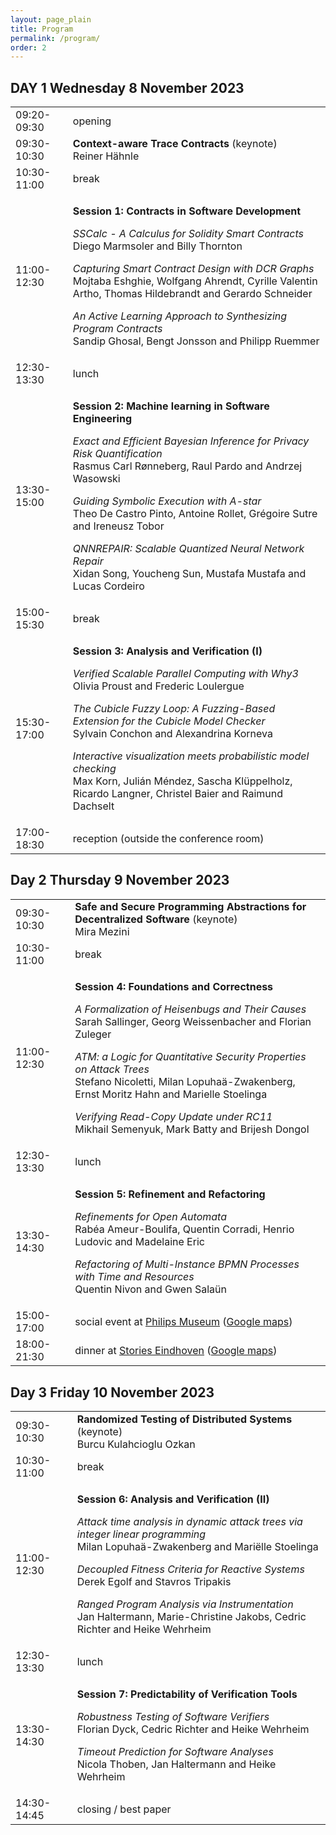 ```yaml
---
layout: page_plain
title: Program
permalink: /program/
order: 2
---
```

<h2><b>DAY 1 Wednesday 8 November 2023</b></h2>

<table>
  <tbody>
    <tr>
      <td>09:20-09:30</td>
      <td>opening</td>
    </tr>
    <tr>
      <td>09:30-10:30</td>
      <td><strong>Context-aware Trace Contracts</strong> (keynote)<br />Reiner Hähnle</td>
    </tr>
    <tr>
      <td>10:30-11:00</td>
      <td>break</td>
    </tr>
    <tr>
      <td>11:00-12:30</td>
      <td>
        <p><strong>Session 1: Contracts in Software Development</strong></p>
        <p><em>SSCalc - A Calculus for Solidity Smart Contracts</em><br />Diego Marmsoler and Billy Thornton</p>
        <p><em>Capturing Smart Contract Design with DCR Graphs</em><br />Mojtaba Eshghie, Wolfgang Ahrendt, Cyrille Valentin Artho, Thomas Hildebrandt and Gerardo Schneider</p>
        <p><em>An Active Learning Approach to Synthesizing Program Contracts</em><br />Sandip Ghosal, Bengt Jonsson and Philipp Ruemmer</p>
      </td>
    </tr>
    <tr>
      <td>12:30-13:30</td>
      <td>lunch</td>
    </tr>
    <tr>
      <td>13:30-15:00</td>
      <td>
        <p><strong>Session 2: Machine learning in Software Engineering</strong></p>
        <p><em>Exact and Efficient Bayesian Inference for Privacy Risk Quantification</em><br />Rasmus Carl Rønneberg, Raul Pardo and Andrzej Wasowski</p>
        <p><em>Guiding Symbolic Execution with A-star</em><br />Theo De Castro Pinto, Antoine Rollet, Grégoire Sutre and Ireneusz Tobor</p>
        <p><em>QNNREPAIR: Scalable Quantized Neural Network Repair</em><br />Xidan Song, Youcheng Sun, Mustafa Mustafa and Lucas Cordeiro</p>
      </td>
    </tr>
    <tr>
      <td>15:00-15:30</td>
      <td>break</td>
    </tr>
    <tr>
      <td>15:30-17:00</td>
      <td>
        <p><strong>Session 3: Analysis and Verification (I)</strong></p>
        <p><em>Verified Scalable Parallel Computing with Why3</em><br />Olivia Proust and Frederic Loulergue</p>
        <p><em>The Cubicle Fuzzy Loop: A Fuzzing-Based Extension for the Cubicle Model Checker</em><br />Sylvain Conchon and Alexandrina Korneva</p>
        <p><em>Interactive visualization meets probabilistic model checking</em><br />Max Korn, Julián Méndez, Sascha Klüppelholz, Ricardo Langner, Christel Baier and Raimund Dachselt</p>
      </td>
    </tr>
    <tr>
      <td>17:00-18:30</td>
      <td>reception (outside the conference room)</td>
    </tr>
  </tbody>
</table>

<h2><b>Day 2 Thursday 9 November 2023</b></h2>

<table>
  <tbody><tr></tr>
    <tr>
      <td>09:30-10:30</td>
      <td><strong>Safe and Secure Programming Abstractions for Decentralized Software</strong> (keynote)<br />Mira Mezini</td>
    </tr>
    <tr>
      <td>10:30-11:00</td>
      <td>break</td>
    </tr>
    <tr>
      <td>11:00-12:30</td>
      <td>
        <p><strong>Session 4: Foundations and Correctness</strong></p>
        <p><em>A Formalization of Heisenbugs and Their Causes</em><br />Sarah Sallinger, Georg Weissenbacher and Florian Zuleger</p>
        <p><em>ATM: a Logic for Quantitative Security Properties on Attack Trees</em><br />Stefano Nicoletti, Milan Lopuhaä-Zwakenberg, Ernst Moritz Hahn and Marielle Stoelinga</p>
        <p><em>Verifying Read-Copy Update under RC11</em><br />Mikhail Semenyuk, Mark Batty and Brijesh Dongol</p>
      </td>
    </tr>
    <tr>
      <td>12:30-13:30</td>
      <td>lunch</td>
    </tr>
    <tr>
      <td>13:30-14:30</td>
      <td>
        <p><strong>Session 5: Refinement and Refactoring</strong></p>
        <p><em>Refinements for Open Automata</em><br />Rabéa Ameur-Boulifa, Quentin Corradi, Henrio Ludovic and Madelaine Eric</p>
        <p><em>Refactoring of Multi-Instance BPMN Processes with Time and Resources</em><br />Quentin Nivon and Gwen Salaün</p>
      </td>
    </tr>
    <tr>
      <td>15:00-17:00</td>
      <td>social event at <a href="https://www.philips.nl/en/a-w/philips-museum">Philips Museum</a> (<a href="https://maps.app.goo.gl/XNqCbpBY9MmBwizd6">Google maps</a>)</td>
    </tr>
    <tr>
      <td>18:00-21:30</td>
      <td>dinner at <a href="https://stories-eindhoven.nl/">Stories Eindhoven</a> (<a href="https://maps.app.goo.gl/yyt3ePQd8yZR8TqV7">Google maps</a>)</td>
    </tr>
  </tbody>
</table>

<h2><b>Day 3 Friday 10 November 2023</b></h2>

<table>
  <tbody><tr></tr>
    <tr>
      <td>09:30-10:30</td>
      <td><strong>Randomized Testing of Distributed Systems</strong> (keynote)<br />Burcu Kulahcioglu Ozkan</td>
    </tr>
    <tr>
      <td>10:30-11:00</td>
      <td>break</td>
    </tr>
    <tr>
      <td>11:00-12:30</td>
      <td>
        <p><strong>Session 6: Analysis and Verification (II)</strong></p>
        <p><em>Attack time analysis in dynamic attack trees via integer linear programming</em><br />Milan Lopuhaä-Zwakenberg and Mariëlle Stoelinga</p>
        <p><em>Decoupled Fitness Criteria for Reactive Systems</em><br />Derek Egolf and Stavros Tripakis</p>
        <p><em>Ranged Program Analysis via Instrumentation</em><br />Jan Haltermann, Marie-Christine Jakobs, Cedric Richter and Heike Wehrheim</p>
      </td>
    </tr>
    <tr>
      <td>12:30-13:30</td>
      <td>lunch</td>
    </tr>
    <tr>
      <td>13:30-14:30</td>
      <td>
        <p><strong>Session 7: Predictability of Verification Tools</strong></p>
        <p><em>Robustness Testing of Software Verifiers</em><br />Florian Dyck, Cedric Richter and Heike Wehrheim</p>
        <p><em>Timeout Prediction for Software Analyses</em><br />Nicola Thoben, Jan Haltermann and Heike Wehrheim</p>
      </td>
    </tr>
    <tr>
      <td>14:30-14:45</td>
      <td>closing / best paper</td>
    </tr>
  </tbody>
</table>

<style>
    table { width: 100%; }
</style>